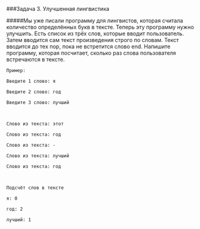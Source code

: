 ###Задача 3. Улучшенная лингвистика

#####Мы уже писали программу для лингвистов, которая считала количество определённых букв в тексте. Теперь эту программу нужно улучшить. Есть список из трёх слов, которые вводит пользователь. Затем вводится сам текст произведения строго по словам. Текст вводится до тех пор, пока не встретится слово end. Напишите программу, которая посчитает, сколько раз слова пользователя встречаются в тексте.


```
Пример:

Введите 1 слово: я

Введите 2 слово: год

Введите 3 слово: лучший



Слово из текста: этот

Слово из текста: год

Слово из текста: -

Слово из текста: лучший

Слово из текста: год



Подсчёт слов в тексте

я: 0

год: 2

лучший: 1
```